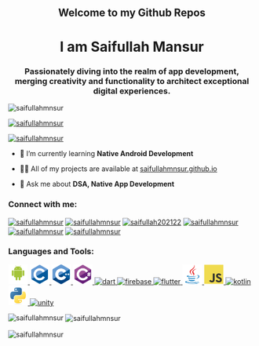 <h2 align="center">Welcome to my Github Repos</h4>
<h1 align="center">I am Saifullah Mansur</h1>
<h3 align="center">Passionately diving into the realm of app development, merging creativity and functionality to architect exceptional digital experiences.</h3>


<p align="left"> <img src="https://komarev.com/ghpvc/?username=saifullahmnsur&label=Profile%20views&color=0e75b6&style=flat" alt="saifullahmnsur" /> </p>

<p align="left"> <a href="https://github.com/ryo-ma/github-profile-trophy"><img src="https://github-profile-trophy.vercel.app/?username=saifullahmnsur" alt="saifullahmnsur" /></a> </p>

<p align="left"> <a href="https://twitter.com/saifullahmnsur" target="blank"><img src="https://img.shields.io/twitter/follow/saifullahmnsur?logo=twitter&style=for-the-badge" alt="saifullahmnsur" /></a> </p>

- 🌱 I’m currently learning **Native Android Development**

- 👨‍💻 All of my projects are available at [saifullahmnsur.github.io](saifullahmnsur.github.io)

- 💬 Ask me about **DSA, Native App Development**

<h3 align="left">Connect with me:</h3>
<p align="left">
<a href="https://twitter.com/saifullahmnsur" target="blank"><img align="center" src="https://raw.githubusercontent.com/rahuldkjain/github-profile-readme-generator/master/src/images/icons/Social/twitter.svg" alt="saifullahmnsur" height="30" width="40" /></a>
<a href="https://linkedin.com/in/saifullahmnsur" target="blank"><img align="center" src="https://raw.githubusercontent.com/rahuldkjain/github-profile-readme-generator/master/src/images/icons/Social/linked-in-alt.svg" alt="saifullahmnsur" height="30" width="40" /></a>
<a href="https://fb.com/saifullah202122" target="blank"><img align="center" src="https://raw.githubusercontent.com/rahuldkjain/github-profile-readme-generator/master/src/images/icons/Social/facebook.svg" alt="saifullah202122" height="30" width="40" /></a>
<a href="https://instagram.com/saifullahmnsur" target="blank"><img align="center" src="https://raw.githubusercontent.com/rahuldkjain/github-profile-readme-generator/master/src/images/icons/Social/instagram.svg" alt="saifullahmnsur" height="30" width="40" /></a>
<a href="https://codeforces.com/profile/saifullahmnsur" target="blank"><img align="center" src="https://raw.githubusercontent.com/rahuldkjain/github-profile-readme-generator/master/src/images/icons/Social/codeforces.svg" alt="saifullahmnsur" height="30" width="40" /></a>
<a href="https://www.leetcode.com/saifullahmnsur" target="blank"><img align="center" src="https://raw.githubusercontent.com/rahuldkjain/github-profile-readme-generator/master/src/images/icons/Social/leet-code.svg" alt="saifullahmnsur" height="30" width="40" /></a>
</p>

<h3 align="left">Languages and Tools:</h3>
<p align="left"> <a href="https://developer.android.com" target="_blank" rel="noreferrer"> <img src="https://raw.githubusercontent.com/devicons/devicon/master/icons/android/android-original-wordmark.svg" alt="android" width="40" height="40"/> </a> <a href="https://www.cprogramming.com/" target="_blank" rel="noreferrer"> <img src="https://raw.githubusercontent.com/devicons/devicon/master/icons/c/c-original.svg" alt="c" width="40" height="40"/> </a> <a href="https://www.w3schools.com/cpp/" target="_blank" rel="noreferrer"> <img src="https://raw.githubusercontent.com/devicons/devicon/master/icons/cplusplus/cplusplus-original.svg" alt="cplusplus" width="40" height="40"/> </a> <a href="https://www.w3schools.com/cs/" target="_blank" rel="noreferrer"> <img src="https://raw.githubusercontent.com/devicons/devicon/master/icons/csharp/csharp-original.svg" alt="csharp" width="40" height="40"/> </a> <a href="https://dart.dev" target="_blank" rel="noreferrer"> <img src="https://www.vectorlogo.zone/logos/dartlang/dartlang-icon.svg" alt="dart" width="40" height="40"/> </a> <a href="https://firebase.google.com/" target="_blank" rel="noreferrer"> <img src="https://www.vectorlogo.zone/logos/firebase/firebase-icon.svg" alt="firebase" width="40" height="40"/> </a> <a href="https://flutter.dev" target="_blank" rel="noreferrer"> <img src="https://www.vectorlogo.zone/logos/flutterio/flutterio-icon.svg" alt="flutter" width="40" height="40"/> </a> <a href="https://www.java.com" target="_blank" rel="noreferrer"> <img src="https://raw.githubusercontent.com/devicons/devicon/master/icons/java/java-original.svg" alt="java" width="40" height="40"/> </a> <a href="https://developer.mozilla.org/en-US/docs/Web/JavaScript" target="_blank" rel="noreferrer"> <img src="https://raw.githubusercontent.com/devicons/devicon/master/icons/javascript/javascript-original.svg" alt="javascript" width="40" height="40"/> </a> <a href="https://kotlinlang.org" target="_blank" rel="noreferrer"> <img src="https://www.vectorlogo.zone/logos/kotlinlang/kotlinlang-icon.svg" alt="kotlin" width="40" height="40"/> </a> <a href="https://www.python.org" target="_blank" rel="noreferrer"> <img src="https://raw.githubusercontent.com/devicons/devicon/master/icons/python/python-original.svg" alt="python" width="40" height="40"/> </a> <a href="https://unity.com/" target="_blank" rel="noreferrer"> <img src="https://www.vectorlogo.zone/logos/unity3d/unity3d-icon.svg" alt="unity" width="40" height="40"/> </a> </p>

<p><img align="left" src="https://github-readme-stats.vercel.app/api/top-langs?username=saifullahmnsur&show_icons=true&locale=en&layout=compact" alt="saifullahmnsur" /></p>

<p>&nbsp;<img align="center" src="https://github-readme-stats.vercel.app/api?username=saifullahmnsur&show_icons=true&locale=en" alt="saifullahmnsur" /></p>

<p><img align="center" src="https://github-readme-streak-stats.herokuapp.com/?user=saifullahmnsur&" alt="saifullahmnsur" /></p>
